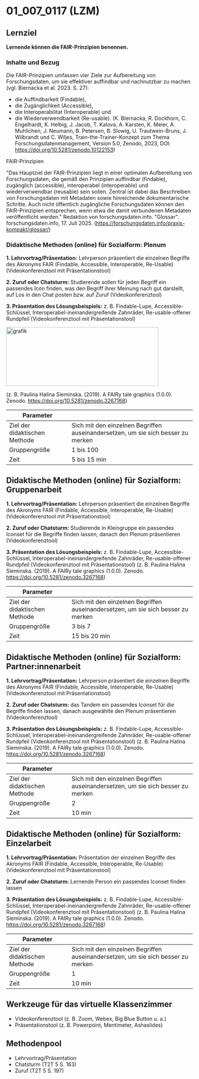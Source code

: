 <!--
author: Anne Voigt
email:    
version:  v1
language: DE
icon:     
link:     
comment:  OER.net FDM-Basiskurs
-->

# 01_007_0117 (LZM)

## Lernziel

**Lernende können die FAIR-Prinzipien benennen.**

### Inhalte und Bezug 
Die FAIR-Prinzipien umfassen vier Ziele zur Aufbereitung von Forschungsdaten, um sie effektiver auffindbar und nachnutzbar zu machen (vgl. Biernacka et al. 2023. S. 27): 

  * die Auffindbarkeit (Findable), 
  * die Zugänglichkeit (Accessible), 
  * die Interoperabilitat (Interoperable) und 
  * die Wiederverwendbarkeit (Re-usable).
(K. Biernacka, R. Dockhorn, C. Engelhardt, K. Helbig, J. Jacob, T. Kalova, A. Karsten, K. Meier, A. Muhlichen, J. Neumann, B. Petersen, B. Slowig, U. Trautwein-Bruns, J. Wilbrandt und C. Wiljes, Train-the-Trainer-Konzept zum Thema  Forschungsdatenmanagement, Version 5.0, Zenodo, 2023, DOI: https://doi.org/10.5281/zenodo.10122153) 

FAIR-Prinzipien

"Das Hauptziel der FAIR-Prinzipien liegt in einer optimalen Aufbereitung von Forschungsdaten, die gemäß den Prinzipien auffindbar (findable), zugänglich (accessible), interoperabel (interoperable) und wiederverwendbar (reusable) sein sollen. Zentral ist dabei das Beschreiben von Forschungsdaten mit Metadaten sowie hinreichende dokumentarische Schritte. Auch nicht öffentlich zugängliche Forschungsdaten können den FAIR-Prinzipien entsprechen, wenn etwa die damit verbundenen Metadaten veröffentlicht werden." 
Redaktion von forschungsdaten.info. "Glossar". forschungsdaten.info, 17. Juli 2025. (https://forschungsdaten.info/praxis-kompakt/glossar/) 

### Didaktische Methoden (online) für Sozialform: Plenum
**1. Lehrvortrag/Präsentation:** Lehrperson präsentiert die einzelnen Begriffe des Akronyms FAIR (Findable, Accessible, Interoperable, Re-Usable) (Videokonferenztool mit Präsentationstool)

**2. Zuruf oder Chatsturm:** Studierende sollen für jeden Begriff ein passendes Icon finden, was den Begriff ihrer Meinung nach gut darstellt, auf Los in den Chat posten bzw. auf Zuruf (Videokonferenztool)

**3. Präsentation des Lösungsbeispiels:** z. B. Findable-Lupe, Accessible-Schlüssel, Interoperabel-ineinandergreifende Zahnräder, Re-usable-offener Rundpfeil (Videokonferenztool mit Präsentationstool)

<img width="411" height="159" alt="grafik" src="https://github.com/user-attachments/assets/a451723f-000f-4615-8d5d-1602c58cbd64" /> 

(z. B. Paulina Halina Sieminska. (2019). A FAIRy tale graphics (1.0.0). Zenodo. https://doi.org/10.5281/zenodo.3267168)


| Parameter                         |          |
| -----------------------------     | -------- |
| Ziel der didaktischen Methode     | Sich mit den einzelnen Begriffen auseinandersetzen, um sie sich besser zu merken   |
| Gruppengröße                      | 1 bis 100 |
| Zeit                              | 5 bis 15 min |


## Didaktische Methoden (online) für Sozialform: Gruppenarbeit
**1. Lehrvortrag/Präsentation:** Lehrperson präsentiert die einzelnen Begriffe des Akronyms FAIR (Findable, Accessible, Interoperable, Re-Usable) (Videokonferenztool mit Präsentationstool)

**2. Zuruf oder Chatsturm:** Studierende in Kleingruppe ein passendes Iconset für die Begriffe finden lassen, danach den Plenum präsentieren (Videokonferenztool)

**3. Präsentation des Lösungsbeispiels:** z. B. Findable-Lupe, Accessible-Schlüssel, Interoperabel-ineinandergreifende Zahnräder, Re-usable-offener Rundpfeil (Videokonferenztool mit Präsentationstool)
(z. B. Paulina Halina Sieminska. (2019). A FAIRy tale graphics (1.0.0). Zenodo. https://doi.org/10.5281/zenodo.3267168)

| Parameter                         |          |
| -----------------------------     | -------- |
| Ziel der didaktischen Methode     | Sich mit den einzelnen Begriffen auseinandersetzen, um sie sich besser zu merken   |
| Gruppengröße                      | 3 bis 7 |
| Zeit                              | 15 bis 20 min |


## Didaktische Methoden (online) für Sozialform: Partner:innenarbeit
**1. Lehrvortrag/Präsentation:** Lehrperson präsentiert die einzelnen Begriffe des Akronyms FAIR (Findable, Accessible, Interoperable, Re-Usable) (Videokonferenztool mit Präsentationstool)

**2. Zuruf oder Chatsturm:** das Tandem ein passendes Iconset für die Begriffe finden lassen, danach ausgewählte den Plenum präsentieren (Videokonferenztool)

**3. Präsentation des Lösungsbeispiels:** z. B. Findable-Lupe, Accessible-Schlüssel, Interoperabel-ineinandergreifende Zahnräder, Re-usable-offener Rundpfeil (Videokonferenztool mit Präsentationstool)
(z. B. Paulina Halina Sieminska. (2019). A FAIRy tale graphics (1.0.0). Zenodo. https://doi.org/10.5281/zenodo.3267168)

| Parameter                         |          |
| -----------------------------     | -------- |
| Ziel der didaktischen Methode     | Sich mit den einzelnen Begriffen auseinandersetzen, um sie sich besser zu merken   |
| Gruppengröße                      | 2 |
| Zeit                              | 10 min |


## Didaktische Methoden (online) für Sozialform: Einzelarbeit
**1. Lehrvortrag/Präsentation:** Präsentation der einzelnen Begriffe des Akronyms FAIR (Findable, Accessible, Interoperable, Re-Usable) (Videokonferenztool mit Präsentationstool)

**2. Zuruf oder Chatsturm:** Lernende Person ein passendes Iconset finden lassen

**3. Präsentation des Lösungsbeispiels:** z. B. Findable-Lupe, Accessible-Schlüssel, Interoperabel-ineinandergreifende Zahnräder, Re-usable-offener Rundpfeil (Videokonferenztool mit Präsentationstool)
(z. B. Paulina Halina Sieminska. (2019). A FAIRy tale graphics (1.0.0). Zenodo. https://doi.org/10.5281/zenodo.3267168)

| Parameter                         |          |
| -----------------------------     | -------- |
| Ziel der didaktischen Methode     | Sich mit den einzelnen Begriffen auseinandersetzen, um sie sich besser zu merken   |
| Gruppengröße                      | 1 |
| Zeit                              | 10 min |

## Werkzeuge für das virtuelle Klassenzimmer
* Videokonferenztool (z. B. Zoom, Webex, Big Blue Button u. a.)
* Präsentationstool (z. B. Powerpoint, Mentimeter, Ashaslides)

## Methodenpool
* Lehrvortrag/Präsentation
* Chatsturm (T2T 5 S. 163)
* Zuruf (T2T 5 S. 197)
